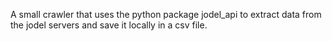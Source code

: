 A small crawler that uses the python package jodel_api to extract data from the jodel servers and save it locally in a csv file.